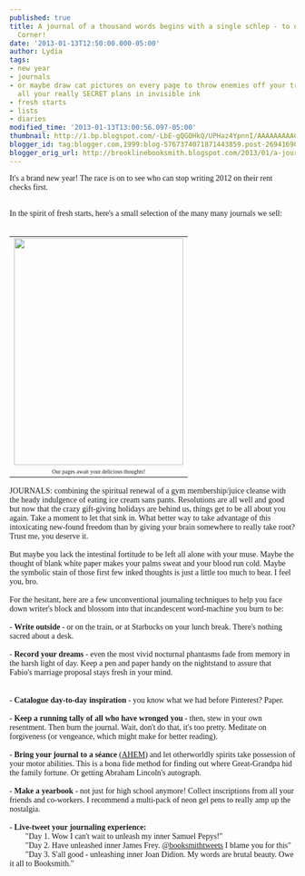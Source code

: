 ```yaml
---
published: true
title: A journal of a thousand words begins with a single schlep - to our Writer's
  Corner!
date: '2013-01-13T12:50:00.000-05:00'
author: Lydia
tags:
- new year
- journals
- or maybe draw cat pictures on every page to throw enemies off your trail but write
  all your really SECRET plans in invisible ink
- fresh starts
- lists
- diaries
modified_time: '2013-01-13T13:00:56.097-05:00'
thumbnail: http://1.bp.blogspot.com/-LbE-gQGOHkQ/UPHaz4YpnnI/AAAAAAAAACw/n9L92poSZiI/s72-c/photo+(8).JPG
blogger_id: tag:blogger.com,1999:blog-5767374071871443859.post-269416904212001409
blogger_orig_url: http://brooklinebooksmith.blogspot.com/2013/01/a-journal-of-thousand-words-begins-with.html
---
```


<span style="font-family: Georgia, Times New Roman, serif;">It's a brand new year! The race is on to see who can stop writing 2012 on their rent checks first.</span><br /><div><span style="font-family: Georgia, Times New Roman, serif;"><br /></span></div><div><span style="font-family: Georgia, Times New Roman, serif;">In the spirit of fresh starts, here's a small selection of the many many journals we sell:</span></div><div><span style="font-family: Georgia, Times New Roman, serif;"><br /></span></div><table align="center" cellpadding="0" cellspacing="0" class="tr-caption-container" style="margin-left: auto; margin-right: auto; text-align: center;"><tbody><tr><td style="text-align: center;"><a href="http://1.bp.blogspot.com/-LbE-gQGOHkQ/UPHaz4YpnnI/AAAAAAAAACw/n9L92poSZiI/s1600/photo+(8).JPG" imageanchor="1" style="margin-left: auto; margin-right: auto;"><span style="font-family: Georgia, Times New Roman, serif;"><img border="0" height="400" src="http://1.bp.blogspot.com/-LbE-gQGOHkQ/UPHaz4YpnnI/AAAAAAAAACw/n9L92poSZiI/s400/photo+(8).JPG" width="298" /></span></a></td></tr><tr><td class="tr-caption" style="text-align: center;"><span style="font-family: Georgia, Times New Roman, serif; font-size: x-small;">Our pages await your delicious thoughts!</span></td></tr></tbody></table><div><span style="font-family: Georgia, Times New Roman, serif;">JOURNALS: combining the spiritual renewal of a gym membership/juice cleanse with the heady indulgence of eating ice cream sans pants. Resolutions are all well and good but now that the crazy gift-giving holidays are behind us, things get to be all about you again. Take a moment to let that sink in. What better way to take advantage of this intoxicating new-found freedom than by giving your brain somewhere to really take root? Trust me, you deserve it.</span></div><div><span style="font-family: Georgia, Times New Roman, serif;"><br /></span></div><div><span style="font-family: Georgia, Times New Roman, serif;">But maybe you lack the intestinal fortitude to be left all alone with your muse. Maybe the thought of blank white paper makes your palms sweat and your blood run cold. Maybe the symbolic stain of those first few inked thoughts is just a little too much to bear. I feel you, bro.</span></div><div><span style="font-family: Georgia, Times New Roman, serif;"><br /></span></div><div><span style="font-family: Georgia, Times New Roman, serif;">For the hesitant, here are a few unconventional journaling techniques to help you face down writer's block and blossom into that incandescent word-machine you burn to be:</span><br /><span style="font-family: Georgia, Times New Roman, serif;"><br /></span><span style="font-family: Georgia, Times New Roman, serif;">-&nbsp;<b>Write outside</b> - or on the train, or at Starbucks on your lunch break. There's nothing sacred about a desk.</span><br /><span style="font-family: Georgia, Times New Roman, serif;"><br /></span></div><div><div><span style="font-family: Georgia, Times New Roman, serif;">-&nbsp;<b>Record your dreams</b> - even the most vivid nocturnal phantasms fade from memory in the harsh light of day. Keep a pen and paper handy on the nightstand to assure that Fabio's marriage proposal stays fresh in your mind.</span><br /><span style="font-family: Georgia, Times New Roman, serif;"><br /></span><br /><div><span style="font-family: Georgia, Times New Roman, serif;">-&nbsp;<b>Catalogue day-to-day inspiration </b>- you know what we had before Pinterest? Paper.</span><br /><span style="font-family: Georgia, Times New Roman, serif;"><br /></span></div><span style="font-family: Georgia, Times New Roman, serif;">-&nbsp;<b>Keep a running tally of all who have wronged you</b> - then, stew in your own resentment. Then burn the journal. Wait, don't do that, it's too pretty. Meditate on forgiveness (or vengeance, which might make for better reading).</span><br /><span style="font-family: Georgia, Times New Roman, serif;"><br /></span><span style="font-family: Georgia, Times New Roman, serif;">- <b>Bring your journal to a séance</b> (<a href="http://www.brooklinebooksmith-shop.com/event/ian-svenonius-supernatural-strategies" target="_blank">AHEM</a>) and let otherworldly spirits take possession of your motor abilities. This is a bona fide method for finding out where Great-Grandpa hid the family fortune. Or getting Abraham Lincoln's autograph.</span><br /><span style="font-family: Georgia, Times New Roman, serif;"><br /></span></div><div></div><div></div></div><div><span style="font-family: Georgia, Times New Roman, serif;">-&nbsp;<b>Make a yearbook</b> - not just for high school anymore! Collect inscriptions from all your friends and co-workers. I recommend a multi-pack of neon gel pens to really amp up the nostalgia.</span><br /><span style="font-family: Georgia, Times New Roman, serif;"><br /></span><span style="font-family: Georgia, Times New Roman, serif;">-&nbsp;<b>Live-tweet your journaling experience:</b></span><br /><span style="font-family: Georgia, Times New Roman, serif;">&nbsp; &nbsp; &nbsp; &nbsp; "Day 1. Wow I can't wait to unleash my inner Samuel Pepys!"</span><br /><span style="font-family: Georgia, Times New Roman, serif;">&nbsp; &nbsp; &nbsp; &nbsp; "Day 2. Have unleashed inner James Frey.&nbsp;<a href="https://twitter.com/booksmithtweets" target="_blank">@booksmithtweets</a>&nbsp;I&nbsp;blame you for this"</span><br /><span style="font-family: Georgia, Times New Roman, serif;">&nbsp; &nbsp; &nbsp; &nbsp; "Day 3. S'all good - unleashing inner Joan Didion. My words are brutal beauty. Owe it all to Booksmith."</span></div>
